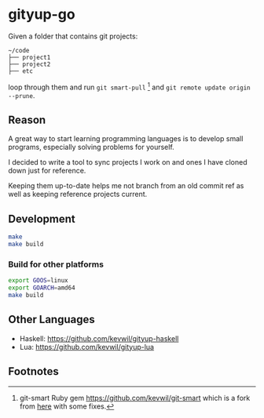 # gityup-go

Given a folder that contains git projects:

```text
~/code
├── project1
├── project2
├── etc
```

loop through them and run `git smart-pull` [^1] and `git remote update origin --prune`.

## Reason

A great way to start learning programming languages is to develop small programs, especially solving problems for yourself.

I decided to write a tool to sync projects I work on and ones I have cloned down just for reference.

Keeping them up-to-date helps me not branch from an old commit ref as well as keeping reference projects current.

## Development

```bash
make
make build
```

### Build for other platforms

```bash
export GOOS=linux
export GOARCH=amd64
make build
```

## Other Languages

- Haskell: <https://github.com/kevwil/gityup-haskell>
- Lua: <https://github.com/kevwil/gityup-lua>

## Footnotes

[^1]: git-smart Ruby gem <https://github.com/kevwil/git-smart> which is a fork from [here](https://github.com/geelen/git-smart) with some fixes.